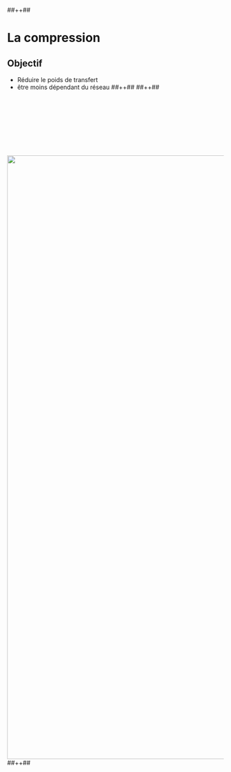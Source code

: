 <!-- .slide: class="tc-multiple-columns with-code columns-40-60" -->

##++##

# La compression

## Objectif

- Réduire le poids de transfert
- être moins dépendant du réseau
##++##
##++##

<img src="./assets/images/03-speed/compression-daltons.png" style="width: 1400px; height: auto; display: block; margin-top: 150px"  />
##++##
